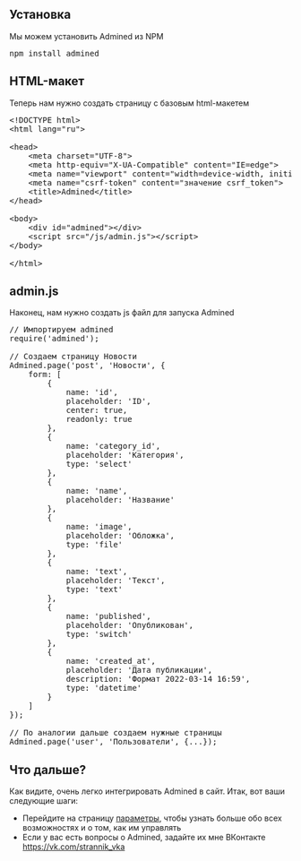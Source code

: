## Установка
Мы можем установить Admined из NPM
<pre>npm install admined</pre>

## HTML-макет
Теперь нам нужно создать страницу с базовым html-макетем
<pre>
&lt;!DOCTYPE html&gt;
&lt;html lang=&quot;ru&quot;&gt;

&lt;head&gt;
    &lt;meta charset=&quot;UTF-8&quot;&gt;
    &lt;meta http-equiv=&quot;X-UA-Compatible&quot; content=&quot;IE=edge&quot;&gt;
    &lt;meta name=&quot;viewport&quot; content=&quot;width=device-width, initial-scale=1.0&quot;&gt;
    &lt;meta name=&quot;csrf-token&quot; content=&quot;значение csrf_token&quot;&gt;
    &lt;title&gt;Admined&lt;/title&gt;
&lt;/head&gt;

&lt;body&gt;
    &lt;div id=&quot;admined&quot;&gt;&lt;/div&gt;
    &lt;script src=&quot;/js/admin.js&quot;&gt;&lt;/script&gt;
&lt;/body&gt;

&lt;/html&gt;
</pre>

## admin.js
Наконец, нам нужно создать js файл для запуска Admined
<pre>
// Импортируем admined
require('admined');

// Создаем страницу Новости
Admined.page('post', 'Новости', {
    form: [
        {
            name: 'id',
            placeholder: 'ID',
            center: true,
            readonly: true
        },
        {
            name: 'category_id',
            placeholder: 'Категория',
            type: 'select'
        },
        {
            name: 'name',
            placeholder: 'Название'
        },
        {
            name: 'image',
            placeholder: 'Обложка',
            type: 'file'
        },
        {
            name: 'text',
            placeholder: 'Текст',
            type: 'text'
        },
        {
            name: 'published',
            placeholder: 'Опубликован',
            type: 'switch'
        },
        {
            name: 'created_at',
            placeholder: 'Дата публикации',
            description: 'Формат 2022-03-14 16:59',
            type: 'datetime'
        }
    ]
});

// По аналогии дальше создаем нужные страницы
Admined.page('user', 'Пользователи', {...});
</pre>

## Что дальше?
Как видите, очень легко интегрировать Admined в сайт. Итак, вот ваши следующие шаги:
* Перейдите на страницу <a href="https://github.com/strannik-vka/admined/wiki/2-Параметры-страницы">параметры</a>, чтобы узнать больше обо всех возможностях и о том, как им управлять
* Если у вас есть вопросы о Admined, задайте их мне ВКонтакте <a target="_blank" href="https://vk.com/strannik_vka">https://vk.com/strannik_vka</a>
